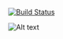 [![Build Status](https://clinker.47deg.com/desktop/plugin/public/status/appsly-android-rest.png)](https://clinker.47deg.com/jenkins/view/Appsly/job/appsly-android-rest/)

![Alt text](https://clinker.47deg.com/desktop/plugin/public/status/appsly-android-rest.png)
